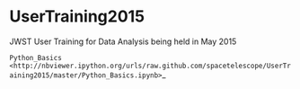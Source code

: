 # UserTraining2015
JWST User Training for Data Analysis being held in May 2015

`Python_Basics <http://nbviewer.ipython.org/urls/raw.github.com/spacetelescope/UserTraining2015/master/Python_Basics.ipynb>`_